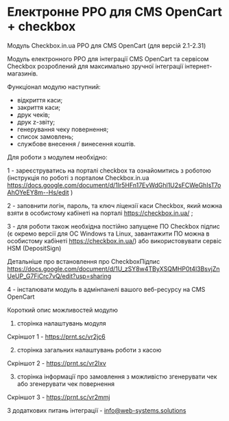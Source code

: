 # Електронне РРО для CMS OpenCart + checkbox 

Модуль Checkbox.in.ua РРО для CMS OpenCart
(для версій 2.1-2.31) 

Модуль електронного РРО для інтеграції CMS OpenCart та сервісом Checkbox розроблений для максимально зручної інтеграції інтернет-магазинів. 

Функціонал модулю наступний:
 - відкриття каси;
 - закриття каси;
 - друк чеків;
 - друк z-звіту;
 - генерування чеку повернення;
 - список замовлень;
 - службове внесення / винесення коштів. 


Для  роботи з модулем необхідно:

1 - зареєструватись на порталі checkbox та ознайомитись з роботою (інструкція по роботі з порталом Checkbox.in.ua  https://docs.google.com/document/d/1lr5HFn17EvWdGhl1U2sFCWeGhIsT7oAhOYeEY8m--Hs/edit )

2 - заповнити логін, пароль, та ключ ліцензії каси Checkbox, який можна взяти в особистому кабінеті на порталі https://checkbox.in.ua/ ;

3 -  для роботи також необхідна постійно запущене ПО Checkbox підпис (є окремо версії для ОС Windows та Linux, завантажити ПО можна в особистому кабінеті https://checkbox.in.ua/) або використовувати сервіс HSM (DepositSign)

Детальніше про встановлення про CheckboxПідпис https://docs.google.com/document/d/1U_zSY8w4TByXSQMHP0t4l3BsvjZnUeUP_G7FiCrc7vQ/edit?usp=sharing

4 - інсталювати модуль в адмінпанелі вашого веб-ресурсу на CMS OpenCart

Короткий опис можливостей модулю 

1) сторінка налаштувань модуля

Скріншот 1 - https://prnt.sc/vr2jc6

2) сторінка загальних налаштувань роботи з касою 

Скріншот 2 - https://prnt.sc/vr2lxv

3) сторінка інформації про замовлення з можливістю згенерувати чек або згенерувати чек повернення 

Скріншот 3 -  https://prnt.sc/vr2mmj


З додаткових питань інтеграції - info@web-systems.solutions
